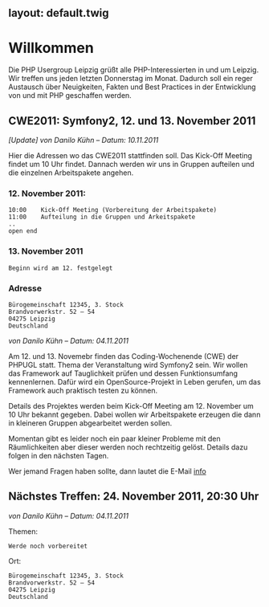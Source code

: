 layout: default.twig
---

# Willkommen

Die PHP Usergroup Leipzig grüßt alle PHP-Interessierten in und um Leipzig. Wir treffen uns jeden letzten Donnerstag im Monat.
Dadurch soll ein reger Austausch über Neuigkeiten, Fakten und Best Practices in der Entwicklung von und mit PHP geschaffen werden.

## CWE2011: Symfony2, 12. und 13. November 2011

*[Update] von Danilo Kühn – Datum: 10.11.2011*

Hier die Adressen wo das CWE2011 stattfinden soll. Das Kick-Off Meeting findet um 10 Uhr findet. Dannach werden wir uns in Gruppen aufteilen und die einzelnen Arbeitspakete angehen.

### 12. November 2011:

	10:00    Kick-Off Meeting (Vorbereitung der Arbeitspakete)
	11:00    Aufteilung in die Gruppen und Arkeitspakete
	..
	open end

### 13. November 2011

	Beginn wird am 12. festgelegt

### Adresse

	Bürogemeinschaft 12345, 3. Stock
	Brandvorwerkstr. 52 – 54
	04275 Leipzig
	Deutschland

*von Danilo Kühn – Datum: 04.11.2011*

Am 12. und 13. Novemebr finden das Coding-Wochenende (CWE) der PHPUGL statt. Thema der Veranstaltung wird Symfony2 sein. Wir wollen das Framework auf Tauglichkeit prüfen und dessen Funktionsumfang kennenlernen. Dafür wird ein OpenSource-Projekt in Leben gerufen, um das Framework auch praktisch testen zu können.

Details des Projektes werden beim Kick-Off Meeting am 12. November um 10 Uhr bekannt gegeben. Dabei wollen wir Arbeitspakete erzeugen die dann in kleineren Gruppen abgearbeitet werden sollen. 

Momentan gibt es leider noch ein paar kleiner Probleme mit den Räumlichkeiten aber dieser werden noch rechtzeitig gelöst. Details dazu folgen in den nächsten Tagen.

Wer jemand Fragen haben sollte, dann lautet die E-Mail [info] 

[info]: mailto:info@phpugl.de

## Nächstes Treffen: 24. November 2011, 20:30 Uhr

*von Danilo Kühn – Datum: 04.11.2011*

Themen:
 
    Werde noch vorbereitet

Ort:

	Bürogemeinschaft 12345, 3. Stock
	Brandvorwerkstr. 52 – 54
	04275 Leipzig
	Deutschland
